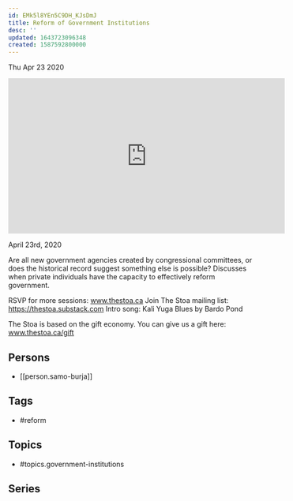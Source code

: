 ```yaml
---
id: EMk5l8YEn5C9DH_KJsDmJ
title: Reform of Government Institutions
desc: ''
updated: 1643723096348
created: 1587592800000
---
```





Thu Apr 23 2020

<iframe width="560" height="315" src="https://www.youtube.com/embed/4Ccm8rFbIfg" title="Reform of Government Institutions w/ Samo Burja" frameborder="0" allow="accelerometer; autoplay; clipboard-write; encrypted-media; gyroscope; picture-in-picture" allowfullscreen ></iframe>

April 23rd, 2020

Are all new government agencies created by congressional committees, or does the historical record suggest something else is possible? Discusses when private individuals have the capacity to effectively reform government.

RSVP for more sessions: www.thestoa.ca
Join The Stoa mailing list: https://thestoa.substack.com
Intro song: Kali Yuga Blues by Bardo Pond

The Stoa is based on the gift economy. You can give us a gift here: www.thestoa.ca/gift

## Persons

- [[person.samo-burja]]

## Tags

- #reform

## Topics

- #topics.government-institutions

## Series



